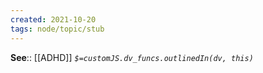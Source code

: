 ```yaml
---
created: 2021-10-20
tags: node/topic/stub
---
```



**See**:: [[ADHD]]
*`$=customJS.dv_funcs.outlinedIn(dv, this)`*